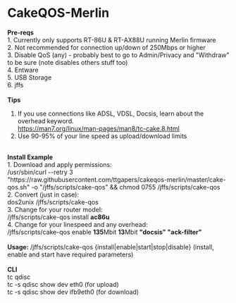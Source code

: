 # CakeQOS-Merlin
<b>Pre-reqs</b><br />
    1. Currently only supports RT-86U & RT-AX88U running Merlin firmware<br />
    2. Not recommended for connection up/down of 250Mbps or higher<br />
    3. Disable QoS (any) - probably best to go to Admin/Privacy and "Withdraw" to be sure (note disables others stuff too)<br />
    4. Entware<br />
    5. USB Storage<br />
    6. jffs<br />
<br />
<b>Tips</b><br />
1. If you use connections like ADSL, VDSL, Docsis, learn about the overhead keyword. <br />
    https://man7.org/linux/man-pages/man8/tc-cake.8.html<br />
2. Use 90-95% of your line speed as upload/download limits<br />
<br />
<b>Install Example</b><br />
    1. Download and apply permissions:<br />
    /usr/sbin/curl --retry 3 "https://raw.githubusercontent.com/ttgapers/cakeqos-merlin/master/cake-qos.sh" -o "/jffs/scripts/cake-qos" && chmod 0755 /jffs/scripts/cake-qos<br />
    2. Convert (just in case):<br />
    dos2unix /jffs/scripts/cake-qos<br />
    3. Change for your router model:<br />
    /jffs/scripts/cake-qos install <b>ac86u</b><br />
    4. Change for your linespeed and any overhead:<br />
    /jffs/scripts/cake-qos enable <b>135</b>Mbit <b>13</b>Mbit <b>"docsis" "ack-filter"</b><br />
    <br />
    <b>Usage:</b> /jffs/scripts/cake-qos {install|enable|start|stop|disable} (install, enable and start have required parameters)<br />
    <br />
<b>CLI</b><br />
    tc qdisc<br />
    tc -s qdisc show dev eth0 (for upload)<br />
    tc -s qdisc show dev ifb9eth0 (for download)<br />
